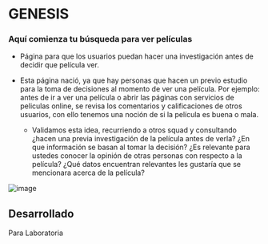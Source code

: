 # GENESIS
### Aquí comienza tu búsqueda para ver películas

+ Página para que los usuarios puedan hacer una investigación antes de decidir que película ver.

+ Esta página nació, ya que hay personas que hacen un previo estudio para la toma de decisiones al momento de ver una película.
Por ejemplo: antes de ir a ver una película o abrir las páginas con servicios de peliculas online, se revisa los comentarios y calificaciones de otros usuarios, con ello tenemos una noción de si la película es buena o mala.  
  - Validamos esta idea, recurriendo a otros squad y consultando ¿hacen una previa investigación de la película antes de verla? ¿En que información se basan al tomar la decisión? ¿Es relevante para ustedes conocer la opinión de otras personas con respecto a la película? ¿Qué datos encuentran relevantes les gustaría que se mencionara acerca de la película?


![image](https://user-images.githubusercontent.com/32298729/37925830-f98c7402-310b-11e8-9612-32ac4283868f.png)


## Desarrollado

Para Laboratoria
